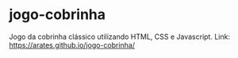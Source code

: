 # jogo-cobrinha
Jogo da cobrinha clássico utilizando HTML, CSS e Javascript.
Link: https://arates.github.io/jogo-cobrinha/
